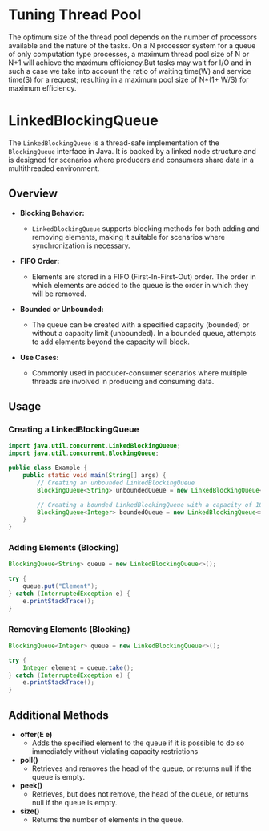 # Tuning Thread Pool

The optimum size of the thread pool depends on the number of processors available and the nature of the tasks. On a N processor system for a queue of only computation type processes, a maximum thread pool size of N or N+1 will achieve the maximum efficiency.But tasks may wait for I/O and in such a case we take into account the ratio of waiting time(W) and service time(S) for a request; resulting in a maximum pool size of N*(1+ W/S) for maximum efficiency.

# LinkedBlockingQueue

The `LinkedBlockingQueue` is a thread-safe implementation of the `BlockingQueue` interface in Java. It is backed by a linked node structure and is designed for scenarios where producers and consumers share data in a multithreaded environment.

## Overview

- **Blocking Behavior:**
    - `LinkedBlockingQueue` supports blocking methods for both adding and removing elements, making it suitable for scenarios where synchronization is necessary.

- **FIFO Order:**
    - Elements are stored in a FIFO (First-In-First-Out) order. The order in which elements are added to the queue is the order in which they will be removed.

- **Bounded or Unbounded:**
    - The queue can be created with a specified capacity (bounded) or without a capacity limit (unbounded). In a bounded queue, attempts to add elements beyond the capacity will block.

- **Use Cases:**
    - Commonly used in producer-consumer scenarios where multiple threads are involved in producing and consuming data.

## Usage

### Creating a LinkedBlockingQueue

```java
import java.util.concurrent.LinkedBlockingQueue;
import java.util.concurrent.BlockingQueue;

public class Example {
    public static void main(String[] args) {
        // Creating an unbounded LinkedBlockingQueue
        BlockingQueue<String> unboundedQueue = new LinkedBlockingQueue<>();

        // Creating a bounded LinkedBlockingQueue with a capacity of 10
        BlockingQueue<Integer> boundedQueue = new LinkedBlockingQueue<>(10);
    }
}
```

### Adding Elements (Blocking)

```java
BlockingQueue<String> queue = new LinkedBlockingQueue<>();

try {
    queue.put("Element");
} catch (InterruptedException e) {
    e.printStackTrace();
}
```

### Removing Elements (Blocking)

```java
BlockingQueue<Integer> queue = new LinkedBlockingQueue<>();

try {
    Integer element = queue.take();
} catch (InterruptedException e) {
    e.printStackTrace();
}
```

## Additional Methods

- **offer(E e)**
    - Adds the specified element to the queue if it is possible to do so immediately without violating capacity restrictions
- **poll()**
    - Retrieves and removes the head of the queue, or returns null if the queue is empty.
- **peek()**
    - Retrieves, but does not remove, the head of the queue, or returns null if the queue is empty.
- **size()**
    - Returns the number of elements in the queue.

